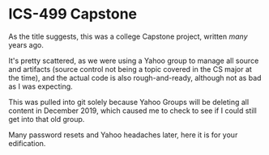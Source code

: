 # ICS-499 Capstone

As the title suggests, this was a college Capstone project, written _many_ years ago.

It's pretty scattered, as we were using a Yahoo group to manage all source and artifacts (source control not being a topic covered in the CS major at the time), and the actual code is also rough-and-ready, although not as bad as I was expecting.

This was pulled into git solely because Yahoo Groups will be deleting all content in December 2019, which caused me to check to see if I could still get into that old group.

Many password resets and Yahoo headaches later, here it is for your edification.
